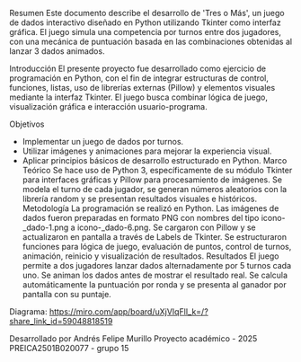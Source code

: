 Resumen
Este documento describe el desarrollo de 'Tres o Más', un juego de dados interactivo diseñado en Python utilizando Tkinter como interfaz gráfica. El juego simula una competencia por turnos entre dos jugadores, con una mecánica de puntuación basada en las combinaciones obtenidas al lanzar 3 dados animados.

Introducción
El presente proyecto fue desarrollado como ejercicio de programación en Python, con el fin de integrar estructuras de control, funciones, listas, uso de librerías externas (Pillow) y elementos visuales mediante la interfaz Tkinter. El juego busca combinar lógica de juego, visualización gráfica e interacción usuario-programa.

Objetivos
- Implementar un juego de dados por turnos.
- Utilizar imágenes y animaciones para mejorar la experiencia visual.
- Aplicar principios básicos de desarrollo estructurado en Python.
Marco Teórico
Se hace uso de Python 3, específicamente de su módulo Tkinter para interfaces gráficas y Pillow para procesamiento de imágenes. Se modela el turno de cada jugador, se generan números aleatorios con la librería random y se presentan resultados visuales e históricos.
Metodología
La programación se realizó en Python. Las imágenes de dados fueron preparadas en formato PNG con nombres del tipo icono-_dado-1.png a icono-_dado-6.png. Se cargaron con Pillow y se actualizaron en pantalla a través de Labels de Tkinter. Se estructuraron funciones para lógica de juego, evaluación de puntos, control de turnos, animación, reinicio y visualización de resultados.
Resultados
El juego permite a dos jugadores lanzar dados alternadamente por 5 turnos cada uno. Se animan los dados antes de mostrar el resultado real. Se calcula automáticamente la puntuación por ronda y se presenta al ganador por pantalla con su puntaje.


Diagrama: https://miro.com/app/board/uXjVIqFlI_k=/?share_link_id=59048818519


Desarrollado por Andrés Felipe Murillo
Proyecto académico - 2025
PREICA2501B020077 - grupo 15
